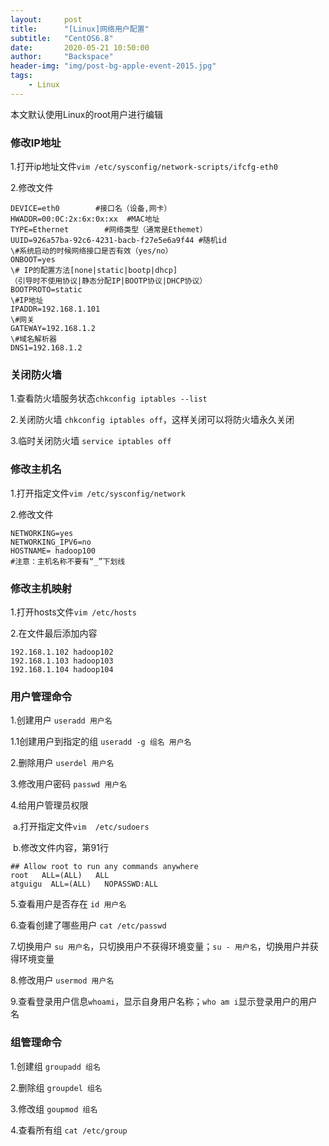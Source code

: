 ```yaml
---
layout:     post
title:      "[Linux]网络用户配置"
subtitle:   "CentOS6.8"
date:       2020-05-21 10:50:00
author:     "Backspace"
header-img: "img/post-bg-apple-event-2015.jpg"
tags:
    - Linux
---
```


本文默认使用Linux的root用户进行编辑

### 修改IP地址

1.打开ip地址文件`vim /etc/sysconfig/network-scripts/ifcfg-eth0`

2.修改文件

```shell
DEVICE=eth0        #接口名（设备,网卡）
HWADDR=00:0C:2x:6x:0x:xx  #MAC地址 
TYPE=Ethernet        #网络类型（通常是Ethemet）
UUID=926a57ba-92c6-4231-bacb-f27e5e6a9f44 #随机id
\#系统启动的时候网络接口是否有效（yes/no）
ONBOOT=yes        
\# IP的配置方法[none|static|bootp|dhcp]
（引导时不使用协议|静态分配IP|BOOTP协议|DHCP协议）
BOOTPROTO=static   
\#IP地址
IPADDR=192.168.1.101  
\#网关 
GATEWAY=192.168.1.2   
\#域名解析器
DNS1=192.168.1.2
```

### 关闭防火墙

1.查看防火墙服务状态`chkconfig iptables --list`

2.关闭防火墙 `chkconfig iptables off`，这样关闭可以将防火墙永久关闭

3.临时关闭防火墙 `service iptables off`

### 修改主机名

1.打开指定文件`vim /etc/sysconfig/network`

2.修改文件

```shell
NETWORKING=yes
NETWORKING_IPV6=no
HOSTNAME= hadoop100
#注意：主机名称不要有“_”下划线
```

### 修改主机映射

1.打开hosts文件`vim /etc/hosts`

2.在文件最后添加内容

```shell
192.168.1.102 hadoop102
192.168.1.103 hadoop103
192.168.1.104 hadoop104
```

### 用户管理命令

1.创建用户 `useradd 用户名`

1.1创建用户到指定的组 `useradd -g 组名 用户名`

2.删除用户 `userdel 用户名`

3.修改用户密码 `passwd 用户名`

4.给用户管理员权限

​	a.打开指定文件`vim  /etc/sudoers`

​	b.修改文件内容，第91行

```shell
## Allow root to run any commands anywhere
root   ALL=(ALL)   ALL
atguigu  ALL=(ALL)   NOPASSWD:ALL
```

5.查看用户是否存在 `id 用户名`

6.查看创建了哪些用户 `cat /etc/passwd`

7.切换用户 `su 用户名`，只切换用户不获得环境变量；`su - 用户名`，切换用户并获得环境变量

8.修改用户 `usermod 用户名`

9.查看登录用户信息`whoami`，显示自身用户名称；`who am i`显示登录用户的用户名

### 组管理命令

1.创建组 `groupadd 组名`

2.删除组 `groupdel 组名`

3.修改组 `goupmod 组名`

4.查看所有组 `cat /etc/group`
